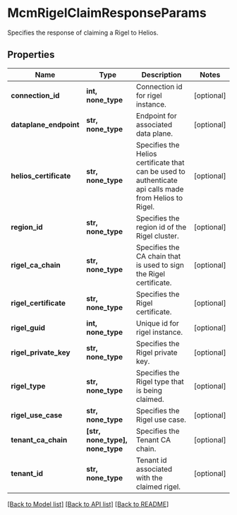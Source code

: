 # McmRigelClaimResponseParams

Specifies the response of claiming a Rigel to Helios.

## Properties
Name | Type | Description | Notes
------------ | ------------- | ------------- | -------------
**connection_id** | **int, none_type** | Connection id for rigel instance. | [optional] 
**dataplane_endpoint** | **str, none_type** | Endpoint for associated data plane. | [optional] 
**helios_certificate** | **str, none_type** | Specifies the Helios certificate that can be used to authenticate api calls made from Helios to Rigel. | [optional] 
**region_id** | **str, none_type** | Specifies the region id of the Rigel cluster. | [optional] 
**rigel_ca_chain** | **str, none_type** | Specifies the CA chain that is used to sign the Rigel certificate. | [optional] 
**rigel_certificate** | **str, none_type** | Specifies the Rigel certificate. | [optional] 
**rigel_guid** | **int, none_type** | Unique id for rigel instance. | [optional] 
**rigel_private_key** | **str, none_type** | Specifies the Rigel private key. | [optional] 
**rigel_type** | **str, none_type** | Specifies the Rigel type that is being claimed. | [optional] 
**rigel_use_case** | **str, none_type** | Specifies the Rigel use case. | [optional] 
**tenant_ca_chain** | **[str, none_type], none_type** | Specifies the Tenant CA chain. | [optional] 
**tenant_id** | **str, none_type** | Tenant id associated with the claimed rigel. | [optional] 

[[Back to Model list]](../README.md#documentation-for-models) [[Back to API list]](../README.md#documentation-for-api-endpoints) [[Back to README]](../README.md)


